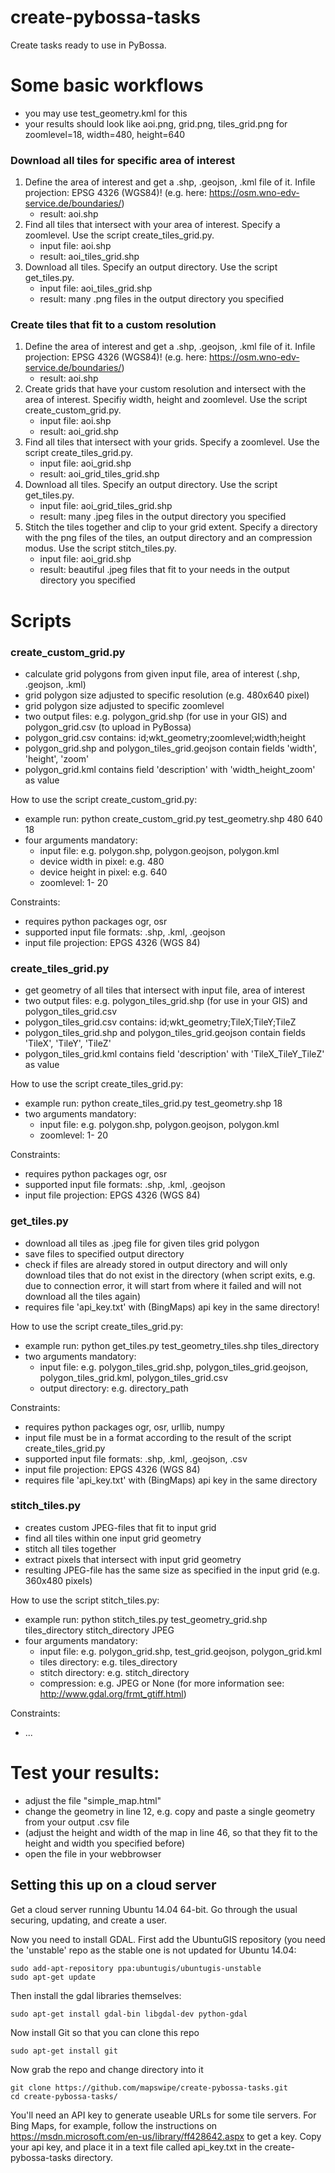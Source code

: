 # create-pybossa-tasks
Create tasks ready to use in PyBossa.

# Some basic workflows
- you may use test_geometry.kml for this
- your results should look like aoi.png, grid.png, tiles_grid.png for zoomlevel=18, width=480, height=640

### Download all tiles for specific area of interest
1. Define the area of interest and get a .shp, .geojson, .kml file of it. Infile projection: EPSG 4326 (WGS84)! (e.g. here: https://osm.wno-edv-service.de/boundaries/)
	* result: aoi.shp
2. Find all tiles that intersect with your area of interest. Specify a zoomlevel. Use the script create_tiles_grid.py. 
	* input file: aoi.shp
	* result: aoi_tiles_grid.shp
3. Download all tiles. Specify an output directory. Use the script get_tiles.py.
	* input file: aoi_tiles_grid.shp
	* result: many .png files in the output directory you specified

### Create tiles that fit to a custom resolution
1. Define the area of interest and get a .shp, .geojson, .kml file of it. Infile projection: EPSG 4326 (WGS84)!  (e.g. here: https://osm.wno-edv-service.de/boundaries/)
	* result: aoi.shp
2. Create grids that have your custom resolution and intersect with the area of interest. Specifiy width, height and zoomlevel. Use the script create_custom_grid.py.
	* input file: aoi.shp
	* result: aoi_grid.shp
3. Find all tiles that intersect with your grids. Specify a zoomlevel. Use the script create_tiles_grid.py. 
	* input file: aoi_grid.shp
	* result: aoi_grid_tiles_grid.shp
4. Download all tiles. Specify an output directory. Use the script get_tiles.py.
	* input file: aoi_grid_tiles_grid.shp
	* result: many .jpeg files in the output directory you specified
5. Stitch the tiles together and clip to your grid extent. Specify a directory with the png files of the tiles, an output directory and an compression modus. Use the script stitch_tiles.py.
	* input file: aoi_grid.shp
	* result: beautiful .jpeg files that fit to your needs in the output directory you specified

# Scripts
### create_custom_grid.py

- calculate grid polygons from given input file, area of interest (.shp, .geojson, .kml)
- grid polygon size adjusted to specific resolution (e.g. 480x640 pixel)
- grid polygon size adjusted to specific zoomlevel
- two output files: e.g. polygon_grid.shp (for use in your GIS) and polygon_grid.csv (to upload in PyBossa)
- polygon_grid.csv contains: id;wkt_geometry;zoomlevel;width;height
- polygon_grid.shp and polygon_tiles_grid.geojson contain fields 'width', 'height', 'zoom'
- polygon_grid.kml contains field 'description' with 'width_height_zoom' as value

How to use the script create_custom_grid.py:
- example run: python create_custom_grid.py test_geometry.shp 480 640 18
- four arguments mandatory:
	- input file: e.g. polygon.shp, polygon.geojson, polygon.kml
	- device width in pixel: e.g. 480
	- device height in pixel: e.g. 640
	- zoomlevel: 1- 20

Constraints:
- requires python packages ogr, osr
- supported input file formats: .shp, .kml, .geojson
- input file projection: EPGS 4326 (WGS 84)


### create_tiles_grid.py
- get geometry of all tiles that intersect with input file, area of interest
- two output files: e.g. polygon_tiles_grid.shp (for use in your GIS) and polygon_tiles_grid.csv
- polygon_tiles_grid.csv contains: id;wkt_geometry;TileX;TileY;TileZ
- polygon_tiles_grid.shp and polygon_tiles_grid.geojson contain fields 'TileX', 'TileY', 'TileZ'
- polygon_tiles_grid.kml contains field 'description' with 'TileX_TileY_TileZ' as value

How to use the script create_tiles_grid.py:
- example run: python create_tiles_grid.py test_geometry.shp 18
- two arguments mandatory:
	- input file: e.g. polygon.shp, polygon.geojson, polygon.kml
	- zoomlevel: 1- 20

Constraints:
- requires python packages ogr, osr
- supported input file formats: .shp, .kml, .geojson
- input file projection: EPGS 4326 (WGS 84)

### get_tiles.py
- download all tiles as .jpeg file for given tiles grid polygon
- save files to specified output directory
- check if files are already stored in output directory and will only download tiles that do not exist in the directory (when script exits, e.g. due to connection error, it will start from where it failed and will not download all the tiles again)
- requires file 'api_key.txt' with (BingMaps) api key in the same directory!
 
How to use the script create_tiles_grid.py:
- example run: python get_tiles.py test_geometry_tiles.shp tiles_directory
- two arguments mandatory:
	- input file: e.g. polygon_tiles_grid.shp, polygon_tiles_grid.geojson, polygon_tiles_grid.kml, polygon_tiles_grid.csv
	- output directory: e.g. directory_path
	
Constraints:
- requires python packages ogr, osr, urllib, numpy
- input file must be in a format according to the result of the script create_tiles_grid.py
- supported input file formats: .shp, .kml, .geojson, .csv
- input file projection: EPGS 4326 (WGS 84)
- requires file 'api_key.txt' with (BingMaps) api key in the same directory 

### stitch_tiles.py
- creates custom JPEG-files that fit to input grid
- find all tiles within one input grid geometry
- stitch all tiles together
- extract pixels that intersect with input grid geometry
- resulting JPEG-file has the same size as specified in the input grid (e.g. 360x480 pixels)

How to use the script stitch_tiles.py:
- example run: python stitch_tiles.py test_geometry_grid.shp tiles_directory stitch_directory JPEG
- four arguments mandatory:
	- input file: e.g. polygon_grid.shp, test_grid.geojson, polygon_grid.kml
	- tiles directory: e.g. tiles_directory
	- stitch directory: e.g. stitch_directory
	- compression: e.g. JPEG or None (for more information see: http://www.gdal.org/frmt_gtiff.html)

Constraints:
- ...

# Test your results:
- adjust the file "simple_map.html"
- change the geometry in line 12, e.g. copy and paste a single geometry from your output .csv file
- (adjust the height and width of the map in line 46, so that they fit to the height and width you specified before)
- open the file in your webbrowser

## Setting this up on a cloud server

Get a cloud server running Ubuntu 14.04 64-bit. Go through the usual securing, updating, and create a user. 

Now you need to install GDAL. First add the UbuntuGIS repository (you need the 'unstable' repo as the stable one is not updated for Ubuntu 14.04:

    sudo add-apt-repository ppa:ubuntugis/ubuntugis-unstable
    sudo apt-get update

Then install the gdal libraries themselves:

    sudo apt-get install gdal-bin libgdal-dev python-gdal

Now install Git so that you can clone this repo

    sudo apt-get install git

Now grab the repo and change directory into it

    git clone https://github.com/mapswipe/create-pybossa-tasks.git
    cd create-pybossa-tasks/

You'll need an API key to generate useable URLs for some tile servers. For Bing Maps, for example, follow the instructions on https://msdn.microsoft.com/en-us/library/ff428642.aspx to get a key.  Copy your api key, and place it in a text file called api_key.txt in the create-pybossa-tasks directory.


